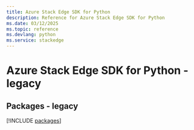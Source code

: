 ```yaml
---
title: Azure Stack Edge SDK for Python
description: Reference for Azure Stack Edge SDK for Python
ms.date: 03/12/2025
ms.topic: reference
ms.devlang: python
ms.service: stackedge
---
```

# Azure Stack Edge SDK for Python - legacy
## Packages - legacy
[!INCLUDE [packages](stack-edge-index.md)]